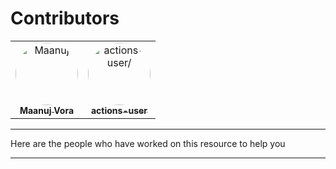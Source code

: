 # Contributors

<table>
<tr>
    <td align="center">
        <a href=https://github.com/Maanuj-Vora>
            <img src=https://avatars1.githubusercontent.com/u/31610859?v=4 width="100;" style="border-radius:50%;align-items:center;justify-content:center;overflow:hidden;" alt=Maanuj Vora/>
            <br />
            <sub style="font-size:14px"><b>Maanuj Vora</b></sub>
        </a>
    </td>
    <td align="center">
        <a href=https://github.com/actions-user>
            <img src=https://avatars1.githubusercontent.com/u/65916846?v=4 width="100;" style="border-radius:50%;align-items:center;justify-content:center;overflow:hidden;" alt=actions-user/>
            <br />
            <sub style="font-size:14px"><b>actions-user</b></sub>
        </a>
    </td>
</tr>
</table>

---

Here are the people who have worked on this resource to help you

---